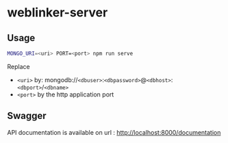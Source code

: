 # weblinker-server

## Usage

```bash
MONGO_URI=<uri> PORT=<port> npm run serve
```

Replace 
- ```<uri>``` by: mongodb://```<dbuser>```:```<dbpassword>```@```<dbhost>```:```<dbport>```/```<dbname>```
- ```<port>``` by the http application port

## Swagger

API documentation is available on url : [http://localhost:8000/documentation](http://localhost:8000/documentation)
